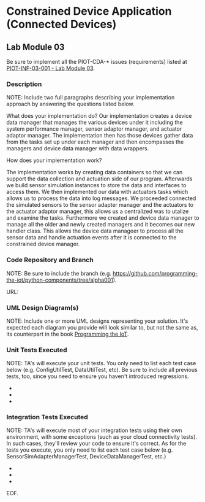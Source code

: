 # Constrained Device Application (Connected Devices)

## Lab Module 03

Be sure to implement all the PIOT-CDA-* issues (requirements) listed at [PIOT-INF-03-001 - Lab Module 03](https://github.com/orgs/programming-the-iot/projects/1#column-10488379).

### Description

NOTE: Include two full paragraphs describing your implementation approach by answering the questions listed below.

What does your implementation do? 
Our implementation creates a device data manager that manages the various devices under it including the system performance manager, sensor adaptor manager, and actuator adaptor manager. The implementation then has those devices gather data from the tasks set up under each manager and then encompasses the managers and device data manager with data wrappers.

How does your implementation work?

The implementation works by creating data containers so that we can support the data collection and actuation side of our program. Afterwards we build sensor simulation instances to store the data and interfaces to access them. We then implemented our data with actuators tasks which allows us to process the data into log messages. We proceeded connected the simulated sensors to the sensor adapter manager and the actuators to the actuator adaptor manager, this allows us a centralized was to utalize and examine the tasks. Furthermore we created and device data manager to manage all the older and newly created managers and it becomes our new handler class. This allows the device data manageer to process all the sensor data and handle actuation events after it is connected to the constrained device manager.

### Code Repository and Branch

NOTE: Be sure to include the branch (e.g. https://github.com/programming-the-iot/python-components/tree/alpha001).

URL: 

### UML Design Diagram(s)

NOTE: Include one or more UML designs representing your solution. It's expected each
diagram you provide will look similar to, but not the same as, its counterpart in the
book [Programming the IoT](https://learning.oreilly.com/library/view/programming-the-internet/9781492081401/).


### Unit Tests Executed

NOTE: TA's will execute your unit tests. You only need to list each test case below
(e.g. ConfigUtilTest, DataUtilTest, etc). Be sure to include all previous tests, too,
since you need to ensure you haven't introduced regressions.

- 
- 
- 

### Integration Tests Executed

NOTE: TA's will execute most of your integration tests using their own environment, with
some exceptions (such as your cloud connectivity tests). In such cases, they'll review
your code to ensure it's correct. As for the tests you execute, you only need to list each
test case below (e.g. SensorSimAdapterManagerTest, DeviceDataManagerTest, etc.)

- 
- 
- 

EOF.
